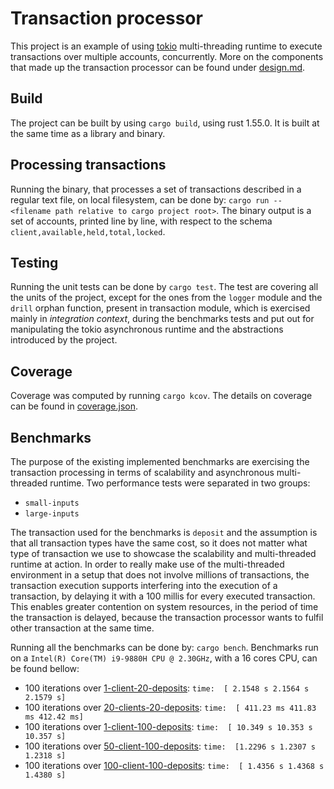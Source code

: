# Transaction processor



This project is an example of using [tokio](https://github.com/tokio-rs/tokio) 
multi-threading runtime to execute transactions over multiple accounts, 
concurrently. More on the components that made up the transaction processor can
be found under [design.md](docs/design.md).

## Build

The project can be built by using `cargo build`, using rust 1.55.0. It is built
at the same time as a library and binary.

## Processing transactions

Running the binary, that processes a set of transactions described in a regular 
text file, on local filesystem, can be done by: 
`cargo run -- <filename path relative to cargo project root>`. The binary
output is a set of accounts, printed line by line, with respect to the schema
`client,available,held,total,locked`.

## Testing

Running the unit tests can be done by `cargo test`. The test are covering all
the units of the project, except for the ones from the `logger` module and the 
`drill` orphan function, present in transaction module, which is exercised 
mainly in *integration context*, during the benchmarks tests and put out for
manipulating the tokio asynchronous runtime and the abstractions introduced by
the project.

## Coverage

Coverage was computed by running `cargo kcov`. The details on coverage can be
found in [coverage.json](coverage.json).

## Benchmarks

The purpose of the existing implemented benchmarks are exercising the
transaction processing in terms of scalability and asynchronous multi-threaded
runtime. Two performance tests were separated in two groups:
* `small-inputs`
* `large-inputs`

The transaction used for the benchmarks is `deposit` and the assumption is that 
all transaction types have the same cost, so it does not matter what type of 
transaction we use to showcase the scalability and multi-threaded runtime at 
action. In order to really make use of the multi-threaded environment in a 
setup that does not involve millions of transactions, the transaction execution 
supports interfering into the execution of a transaction, by delaying it with
a 100 millis for every executed transaction. This enables greater contention
on system resources, in the period of time the transaction is delayed, because
the transaction processor wants to fulfil other transaction at the same time.

Running all the benchmarks can be done by: `cargo bench`. Benchmarks run on a
`Intel(R) Core(TM) i9-9880H CPU @ 2.30GHz`, with a 16 cores CPU, can be found
bellow:

* 100 iterations over [1-client-20-deposits](benches/1-client-20-deposits.in):
    `time:  [ 2.1548 s 2.1564 s 2.1579 s]` 
* 100 iterations over [20-clients-20-deposits](benches/20-clients-20-deposits.in):
    `time:  [ 411.23 ms 411.83 ms 412.42 ms]`
* 100 iterations over [1-client-100-deposits](benches/1-client-1000-deposits.in):
    `time:  [ 10.349 s 10.353 s 10.357 s]`
* 100 iterations over [50-client-100-deposits](benches/50-clients-100-deposits.in):
    `time:  [1.2296 s 1.2307 s 1.2318 s]`
* 100 iterations over [100-client-100-deposits](benches/50-clients-100-deposits.in):
    `time:  [ 1.4356 s 1.4368 s 1.4380 s]`
